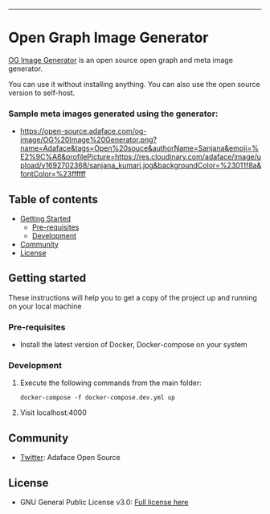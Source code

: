 <!-- ![github-cover](https://user-images.githubusercontent.com/70569022/233320406-da81d842-c0d9-4d63-938e-fe521203e4e0.png) -->

---

# Open Graph Image Generator

[OG Image Generator](https://open-source.adaface.com/og-image) is an open source open graph and meta image generator.

You can use it without installing anything. You can also use the open source version to self-host.

### Sample meta images generated using the generator:

- https://open-source.adaface.com/og-image/OG%20Image%20Generator.png?name=Adaface&tags=Open%20souce&authorName=Sanjana&emoji=%E2%9C%A8&profilePicture=https://res.cloudinary.com/adaface/image/upload/v1692702368/sanjana_kumari.jpg&backgroundColor=%23011f8a&fontColor=%23ffffff

## Table of contents

- [Getting Started](#getting-started)
  - [Pre-requisites](#pre-requisites)
  - [Development](#development)
- [Community](#community)
- [License](#license)

## Getting started

These instructions will help you to get a copy of the project up and running on your local machine

### Pre-requisites

- Install the latest version of Docker, Docker-compose on your system

### Development

1. Execute the following commands from the main folder:
   ```
   docker-compose -f docker-compose.dev.yml up
   ```
2. Visit localhost:4000

## Community

- [Twitter](https://twitter.com/AdafaceHQ): Adaface Open Source

## License

- GNU General Public License v3.0: [Full license here](https://github.com/adaface-x/og-image/blob/main/LICENSE)
